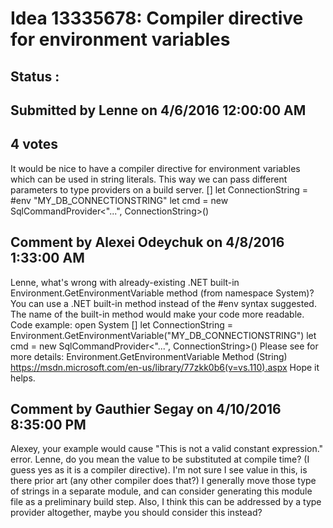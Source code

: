# Idea 13335678: Compiler directive for environment variables #

## Status : 

## Submitted by Lenne on 4/6/2016 12:00:00 AM

## 4 votes

It would be nice to have a compiler directive for environment variables which can be used in string literals.
This way we can pass different parameters to type providers on a build server.
[<Literal>]
let ConnectionString = #env "MY_DB_CONNECTIONSTRING"
let cmd = new SqlCommandProvider<"...", ConnectionString>()




## Comment by Alexei Odeychuk on 4/8/2016 1:33:00 AM

Lenne, what's wrong with already-existing .NET built-in Environment.GetEnvironmentVariable method (from namespace System)?
You can use a .NET built-in method instead of the #env syntax suggested. The name of the built-in method would make your code more readable.
Code example:
open System
[<Literal>]
let ConnectionString = Environment.GetEnvironmentVariable("MY_DB_CONNECTIONSTRING")
let cmd = new SqlCommandProvider<"...", ConnectionString>()
Please see for more details:
Environment.GetEnvironmentVariable Method (String)
https://msdn.microsoft.com/en-us/library/77zkk0b6(v=vs.110).aspx
Hope it helps.

## Comment by Gauthier Segay on 4/10/2016 8:35:00 PM

Alexey, your example would cause "This is not a valid constant expression." error.
Lenne, do you mean the value to be substituted at compile time? (I guess yes as it is a compiler directive).
I'm not sure I see value in this, is there prior art (any other compiler does that?)
I generally move those type of strings in a separate module, and can consider generating this module file as a preliminary build step.
Also, I think this can be addressed by a type provider altogether, maybe you should consider this instead?

